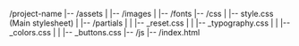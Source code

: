 /project-name
|-- /assets
|   |-- /images
|   |-- /fonts
|-- /css
|   |-- style.css (Main stylesheet)
|   |-- /partials
|   |   |-- _reset.css
|   |   |-- _typography.css
|   |   |-- _colors.css
|   |   |-- _buttons.css
|-- /js
|-- /index.html
